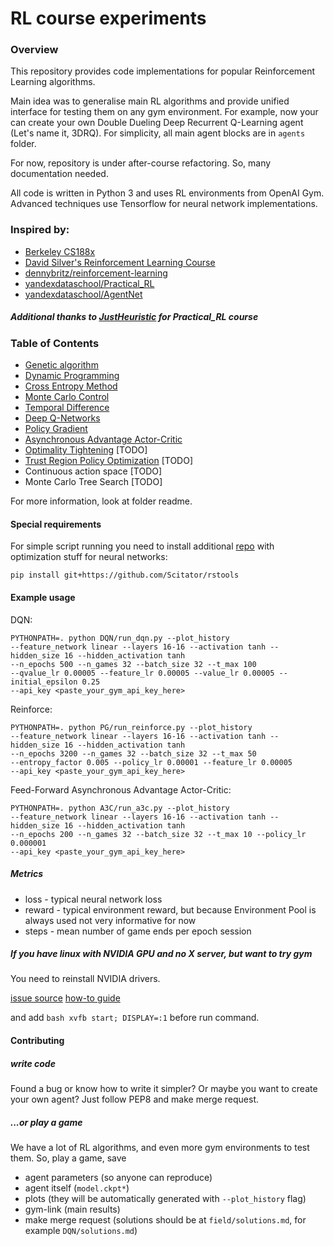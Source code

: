 # RL course experiments

### Overview
This repository provides code implementations for popular Reinforcement Learning algorithms.

Main idea was to generalise main RL algorithms and provide unified interface for testing them on any gym environment. 
For example, now your can create your own Double Dueling Deep Recurrent Q-Learning agent (Let's name it, 3DRQ). 
For simplicity, all main agent blocks are in `agents` folder. 

For now, repository is under after-course refactoring. So, many documentation needed.

All code is written in Python 3 and uses RL environments from OpenAI Gym. 
Advanced techniques use Tensorflow for neural network implementations.

### Inspired by:
* [Berkeley CS188x](http://ai.berkeley.edu/home.html)
* [David Silver's Reinforcement Learning Course](http://www0.cs.ucl.ac.uk/staff/d.silver/web/Teaching.html)
* [dennybritz/reinforcement-learning](https://github.com/dennybritz/reinforcement-learning)
* [yandexdataschool/Practical_RL](https://github.com/yandexdataschool/Practical_RL)
* [yandexdataschool/AgentNet](https://github.com/yandexdataschool/AgentNet)

##### Additional thanks to [JustHeuristic](https://github.com/justheuristic) for Practical_RL course

### Table of Contents
* [Genetic algorithm](https://github.com/Scitator/rl-course-experiments/tree/master/GEN)
* [Dynamic Programming](https://github.com/Scitator/rl-course-experiments/tree/master/DP)
* [Cross Entropy Method](https://github.com/Scitator/rl-course-experiments/tree/master/CEM)
* [Monte Carlo Control](https://github.com/Scitator/rl-course-experiments/tree/master/MC)
* [Temporal Difference](https://github.com/Scitator/rl-course-experiments/tree/master/TD)
* [Deep Q-Networks](https://github.com/Scitator/rl-course-experiments/tree/master/DQN)
* [Policy Gradient](https://github.com/Scitator/rl-course-experiments/tree/master/PG)
* [Asynchronous Advantage Actor-Critic](https://github.com/Scitator/rl-course-experiments/tree/master/A3C)
* [Optimality Tightening](https://arxiv.org/abs/1611.01606) [TODO]
* [Trust Region Policy Optimization](https://arxiv.org/abs/1502.05477) [TODO]
* Continuous action space [TODO]
* Monte Carlo Tree Search [TODO]

For more information, look at folder readme.

#### Special requirements

For simple script running you need to install additional [repo](https://github.com/Scitator/rstools) with optimization stuff for neural networks:

`pip install git+https://github.com/Scitator/rstools`

#### Example usage

DQN:

```
PYTHONPATH=. python DQN/run_dqn.py --plot_history 
--feature_network linear --layers 16-16 --activation tanh --hidden_size 16 --hidden_activation tanh 
--n_epochs 500 --n_games 32 --batch_size 32 --t_max 100  
--qvalue_lr 0.00005 --feature_lr 0.00005 --value_lr 0.00005 --initial_epsilon 0.25 
--api_key <paste_your_gym_api_key_here>
```

Reinforce:

```
PYTHONPATH=. python PG/run_reinforce.py --plot_history 
--feature_network linear --layers 16-16 --activation tanh --hidden_size 16 --hidden_activation tanh 
--n_epochs 3200 --n_games 32 --batch_size 32 --t_max 50 
--entropy_factor 0.005 --policy_lr 0.00001 --feature_lr 0.00005 
--api_key <paste_your_gym_api_key_here>
```

Feed-Forward Asynchronous Advantage Actor-Critic:

```
PYTHONPATH=. python A3C/run_a3c.py --plot_history 
--feature_network linear --layers 16-16 --activation tanh --hidden_size 16 --hidden_activation tanh 
--n_epochs 200 --n_games 32 --batch_size 32 --t_max 10 --policy_lr 0.000001 
--api_key <paste_your_gym_api_key_here>
```

##### Metrics

- loss - typical neural network loss
- reward - typical environment reward, 
but because Environment Pool is always used not very informative for now
- steps - mean number of game ends per epoch session

##### If you have linux with NVIDIA GPU and no X server, but want to try gym

You need to reinstall NVIDIA drivers.

[issue source](https://github.com/openai/gym/issues/366)
[how-to guide](https://davidsanwald.github.io/2016/11/13/building-tensorflow-with-gpu-support.html)

and add `bash xvfb start; DISPLAY=:1` before run command. 

#### Contributing

##### write code

Found a bug or know how to write it simpler? 
Or maybe you want to create your own agent? 
Just follow PEP8 and make merge request.

##### ...or play a game

We have a lot of RL algorithms, and even more gym environments to test them. 
So, play a game, save
* agent parameters (so anyone can reproduce)
* agent itself (`model.ckpt*`)
* plots (they will be automatically generated with `--plot_history` flag)
* gym-link (main results)
* make merge request (solutions should be at `field/solutions.md`, for example `DQN/solutions.md`)
